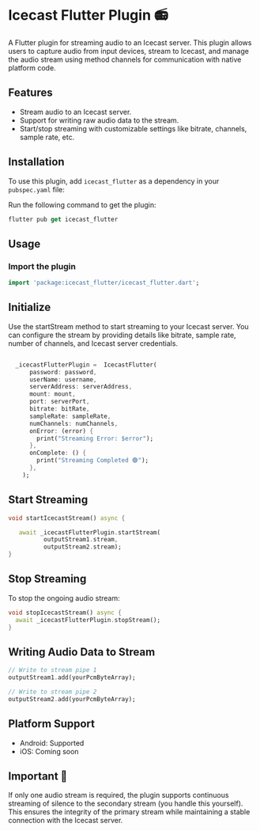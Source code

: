 # Icecast Flutter Plugin 📻

A Flutter plugin for streaming audio to an Icecast server. This plugin allows users to capture audio from input devices, stream to Icecast, and manage the audio stream using method channels for communication with native platform code.

## Features

- Stream audio to an Icecast server.
- Support for writing raw audio data to the stream.
- Start/stop streaming with customizable settings like bitrate, channels, sample rate, etc.

## Installation

To use this plugin, add `icecast_flutter` as a dependency in your `pubspec.yaml` file:

Run the following command to get the plugin:

```dart
flutter pub get icecast_flutter
```

## Usage

### Import the plugin

```dart
import 'package:icecast_flutter/icecast_flutter.dart';
```

## Initialize

Use the startStream method to start streaming to your Icecast server. You can configure the stream by providing details like bitrate, sample rate, number of channels, and Icecast server credentials.

```dart

  _icecastFlutterPlugin =  IcecastFlutter(
      password: password,
      userName: username,
      serverAddress: serverAddress,
      mount: mount,
      port: serverPort,
      bitrate: bitRate,
      sampleRate: sampleRate,
      numChannels: numChannels,
      onError: (error) {
        print("Streaming Error: $error");
      },
      onComplete: () {
        print("Streaming Completed 🟢");
      },
    );

```

## Start Streaming

```dart
void startIcecastStream() async {

   await _icecastFlutterPlugin.startStream(
          outputStream1.stream,
          outputStream2.stream);
}
```

## Stop Streaming

To stop the ongoing audio stream:

```dart
void stopIcecastStream() async {
  await _icecastFlutterPlugin.stopStream();
}
```

## Writing Audio Data to Stream

```dart
// Write to stream pipe 1
outputStream1.add(yourPcmByteArray);

// Write to stream pipe 2
outputStream2.add(yourPcmByteArray);
```

## Platform Support

- Android: Supported
- iOS: Coming soon

## Important 🚧

If only one audio stream is required, the plugin supports continuous streaming of silence to the secondary stream (you handle this yourself). This ensures the integrity of the primary stream while maintaining a stable connection with the Icecast server.
